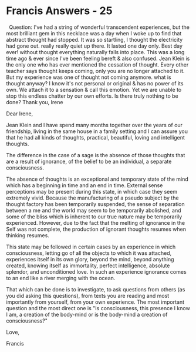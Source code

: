 # Francis Answers - 25



&nbsp;
Question: I've had a string of wonderful transcendent experiences, but the most brilliant gem in this necklace was a day when I woke up to find that abstract thought had stopped. It was so startling, I thought the electricity had gone out. really really quiet up there. It lasted one day only. Best day ever! without thought everything naturally falls into place. This was a long time ago &amp; ever since I've been feeling bereft &amp; also confused. Jean Klein is the only one who has ever mentioned the cessation of thought. Every other teacher says thought keeps coming, only you are no longer attached to it. But my experience was one of thought not coming anymore. what is thought anyway? I know it's not personal or original &amp; has no power of its own. We attach it to a sensation &amp; call this emotion. Yet we are unable to stop this endless chatter by our own efforts. Is there truly nothing to be done? Thank you, Irene
 





  







Dear Irene,





  







Jean Klein and I have spend many months together over the years of our friendship, living in the same house in a family setting and I can assure you that he had all kinds of thoughts, practical, beautiful, loving and intelligent thoughts.





  







The difference in the case of a sage is the absence of those thoughts that are a result of ignorance, of the belief to be an individual, a separate consciousness.





  







The absence of thoughts is an exceptional and temporary state of the mind which has a beginning in time and an end in time. External sense perceptions may be present during this state, in which case they seem extremely vivid. Because the manufacturing of a pseudo subject by the thought factory has been temporarily suspended, the sense of separation between a me and the world may seem to be temporarily abolished, and some of the bliss which is inherent to our true nature may be temporarily experienced. However, due to the fact that the melting of ignorance in the Self was not complete, the production of ignorant thoughts resumes when thinking resumes.





This state may be followed in certain cases by an experience in which consciousness, letting go of all the objects to which it was attached, experiences itself in its own glory, beyond the mind, beyond anything created, knowing itself as immortality, perfect intelligence, absolute splendor, and unconditioned love. In such an experience ignorance comes to an end like a river merging with the ocean.





  







That which can be done is to investigate, to ask questions from others (as you did asking this questions), from texts you are reading and most importantly from yourself, from your own experience. The most important question and the most direct one is &quot;Is consciousness, this presence I know I am, a creation of the body-mind or is the body-mind a creation of consciousness?&quot;





  







Love,





  







Francis






